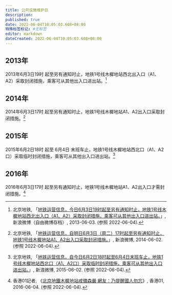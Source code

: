 ```yaml
---
title: 公共设施维护日
description:
published: true
date: 2022-06-04T10:05:03.608+08:00
特殊标签标记: #无标签
editor: markdown
dateCreated: 2022-06-04T10:05:03.608+08:00
---
```


## 2013年

2013年6月3日19时 起至另有通知时止，地铁1号线木樨地站西北出入口（A1、A2）采取封闭措施，乘客可从其他出入口进出站。[^1363]

[^1363]: 北京地铁, 「[地铁运营信息，今日6月3日19时起至另有通知时止，地铁1号线木樨地站西北出入口（A1、A2）采取封闭措施，乘客可从其他出入口进出站。](https://web.archive.org/web/20220604022949/https://freeweibo.com/weibo/3585162581287594)」, 新浪微博（自由微博存档）, 2013-06-03. (参照 2022-06-04).

## 2014年

2014年6月3日17时 起至另有通知时止，地铁1号线木樨地站A1、A2出入口采取封闭措施。[^BUW8D]

[^BUW8D]: 北京地铁, 「[地铁运营信息，自明日6月3日（周二）17时起至另有通知时止，地铁1号线木樨地站A1、A2出入口采取封闭措施。](https://archive.ph/BUW8D "https://weibo.com/2778292197/B77Z59bpI")」, 新浪微博, 2014-06-02. (参照 2022-06-04).

## 2015年

2015年6月2日18时 起至 6月4日 末班车止，地铁1号线木樨地站西北口（A1、A2口）采取临时封闭措施，乘客可从其他出入口进出站。[^PNVxA]

[^PNVxA]: 北京地铁, 「[地铁运营信息，自今日6月2日18时起至6月4日末班车止，地铁1号线木樨地站西北口（A1、A2口）采取临时封闭措施，乘客可从其他出入口进出站。](https://archive.ph/PNVxA "http://weibo.com/2778292197/CkHKhkWSd")」, 新浪微博, 2015-06-02. (参照 2022-06-04).

## 2016年

2016年6月3日17时 起至另有通知时止，地铁1号线木樨地站A1、A2出入口才需封闭措施。[^1663]

[^1663]: 香港01記者, 《[北京地鐵木樨地站戒備森嚴 網友：乃提醒國人勿忘](https://web.archive.org/web/20210807022107/https://www.hk01.com/中國/24355/六四27-北京地鐵木樨地站戒備森嚴-網友-乃提醒國人勿忘)》, 香港01, 2016-06-04. (参照 2022-06-04).
